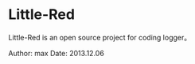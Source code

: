 Little-Red
==========

Little-Red is an open source project for coding logger。

Author: max
Date: 2013.12.06
